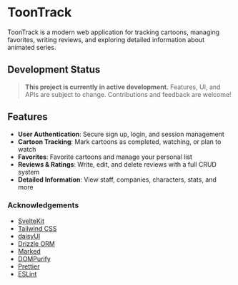 # ToonTrack

ToonTrack is a modern web application for tracking cartoons, managing favorites, writing reviews, and exploring detailed information about animated series.

## Development Status

> **This project is currently in active development.**
> Features, UI, and APIs are subject to change. Contributions and feedback are welcome!

## Features

- **User Authentication**: Secure sign up, login, and session management
- **Cartoon Tracking**: Mark cartoons as completed, watching, or plan to watch
- **Favorites**: Favorite cartoons and manage your personal list
- **Reviews & Ratings**: Write, edit, and delete reviews with a full CRUD system
- **Detailed Information**: View staff, companies, characters, stats, and more

### Acknowledgements

- [SvelteKit](https://kit.svelte.dev/)
- [Tailwind CSS](https://tailwindcss.com/)
- [daisyUI](https://daisyui.com/)
- [Drizzle ORM](https://orm.drizzle.team/)
- [Marked](https://marked.js.org/)
- [DOMPurify](https://github.com/cure53/DOMPurify)
- [Prettier](https://prettier.io)
- [ESLint](https://eslint.org)
